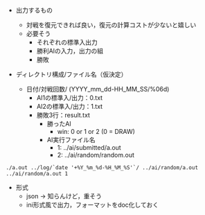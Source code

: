 - 出力するもの
  - 対戦を復元できれば良い，復元の計算コストが少ないと嬉しい
  - 必要そう
    - それぞれの標準入出力
    - 勝利AIの入力，出力の組
    - 勝敗

- ディレクトリ構成/ファイル名（仮決定）
  - 日付/対戦回数/ (YYYY_mm_dd-HH_MM_SS/%06d)
    - AI1の標準入/出力：0.txt
    - AI2の標準入/出力：1.txt
    - 勝敗3行：result.txt
      - 勝ったAI
        - win: 0 or 1 or 2 (0 = DRAW)
      - AI実行ファイル名
        - 1: ../ai/submitted/a.out
        - 2: ../ai/random/random.out

```
./a.out ../log/`date '+%Y_%m_%d-%H_%M_%S'`/ ../ai/random/a.out ../ai/random/a.out 1
```

- 形式
  - json → 知らんけど，重そう
  - ini形式風で出力，フォーマットをdoc化しておく